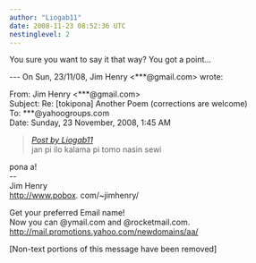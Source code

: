 ```yaml
---
author: "Liogab11"
date: 2008-11-23 08:52:36 UTC
nestinglevel: 2
---
```

You sure you want to say it that way? You got a point...  
  
\--- On Sun, 23/11/08, Jim Henry <\*\*\*@gmail.com> wrote:  
  
From: Jim Henry <\*\*\*@gmail.com>  
Subject: Re: \[tokipona\] Another Poem (corrections are welcome)  
To: \*\*\*@yahoogroups.com  
Date: Sunday, 23 November, 2008, 1:45 AM  

> [_Post by Liogab11_](/9IHfKVnd/another-poem-corrections-are-welcome#post1)  
> jan pi ilo kalama pi tomo nasin sewi  
> 

pona a!  
\--  
Jim Henry  
http://www.pobox. com/~jimhenry/  
  
  
  
  
  
  
  
  
  
  
  
  
  
  
  
Get your preferred Email name!  
Now you can @ymail.com and @rocketmail.com.  
http://mail.promotions.yahoo.com/newdomains/aa/  
  
\[Non-text portions of this message have been removed\]